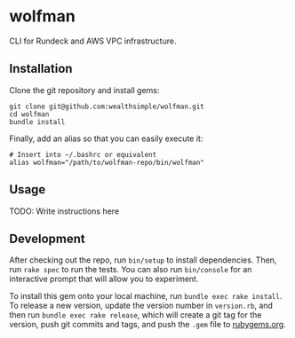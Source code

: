 # wolfman

CLI for Rundeck and AWS VPC infrastructure.

## Installation

Clone the git repository and install gems:

```
git clone git@github.com:wealthsimple/wolfman.git
cd wolfman
bundle install
```

Finally, add an alias so that you can easily execute it:

```
# Insert into ~/.bashrc or equivalent
alias wolfman="/path/to/wolfman-repo/bin/wolfman"
```

## Usage

TODO: Write instructions here

## Development

After checking out the repo, run `bin/setup` to install dependencies. Then, run `rake spec` to run the tests. You can also run `bin/console` for an interactive prompt that will allow you to experiment.

To install this gem onto your local machine, run `bundle exec rake install`. To release a new version, update the version number in `version.rb`, and then run `bundle exec rake release`, which will create a git tag for the version, push git commits and tags, and push the `.gem` file to [rubygems.org](https://rubygems.org).
